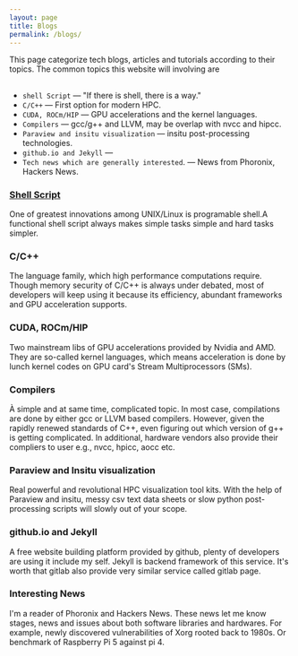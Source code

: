 ```yaml
---
layout: page
title: Blogs
permalink: /blogs/
---
```



This page categorize tech blogs, articles and tutorials according to their topics. The common topics this website will involving are
##
 - `shell Script` &mdash; "If there is shell, there is a way."
 - `C/C++` &mdash; First option for modern HPC.
 - `CUDA, ROCm/HIP` &mdash; GPU accelerations and the kernel languages.
 - `Compilers` &mdash; gcc/g++ and LLVM, may be overlap with nvcc and hipcc.
 - `Paraview and insitu visualization` &mdash; insitu post-processing technologies.
 - `github.io and Jekyll` &mdash; 
 - `Tech news which are generally interested`. &mdash; News from Phoronix, Hackers News.



### [Shell Script](./blogs_pages/shell_script.md)
<p>
One of greatest innovations among UNIX/Linux is programable shell.A functional shell script always makes simple tasks simple and hard tasks simpler.
</p>  


### C/C++
<p>
The language family, which high performance computations require. Though memory security of C/C++ is always under debated, most of developers will keep using it because its efficiency, abundant frameworks and GPU acceleration supports.
</p>


### CUDA, ROCm/HIP
<p>
Two mainstream libs of GPU accelerations provided by Nvidia and AMD. They are so-called kernel languages, which means acceleration is done by lunch kernel codes on GPU card's Stream Multiprocessors (SMs).
</p>


### Compilers
<p>
À simple and at same time, complicated topic. In most case, compilations are done by either gcc or LLVM based compilers. However, given the rapidly renewed standards of C++, even figuring out which version of g++ is getting complicated. In additional, hardware vendors also provide their compliers to user e.g., nvcc, hpicc, aocc etc.
</p>


### Paraview and Insitu visualization
<p>
Real powerful and revolutional HPC visualization tool kits. With the help of Paraview and insitu, messy csv text data sheets or slow python post-processing scripts will slowly out of your scope.
</p>

### github.io and Jekyll
<p>
A free website building platform provided by github, plenty of developers are using it include my self. Jekyll is backend framework of this service. It's worth that gitlab also provide very similar service called gitlab page.
</p>


### Interesting News
<p>
I'm a reader of Phoronix and Hackers News. These news let me know stages, news and issues about both software libraries and hardwares. For example, newly discovered vulnerabilities of Xorg rooted back to 1980s. Or benchmark of Raspberry Pi 5 against pi 4.
</p> 